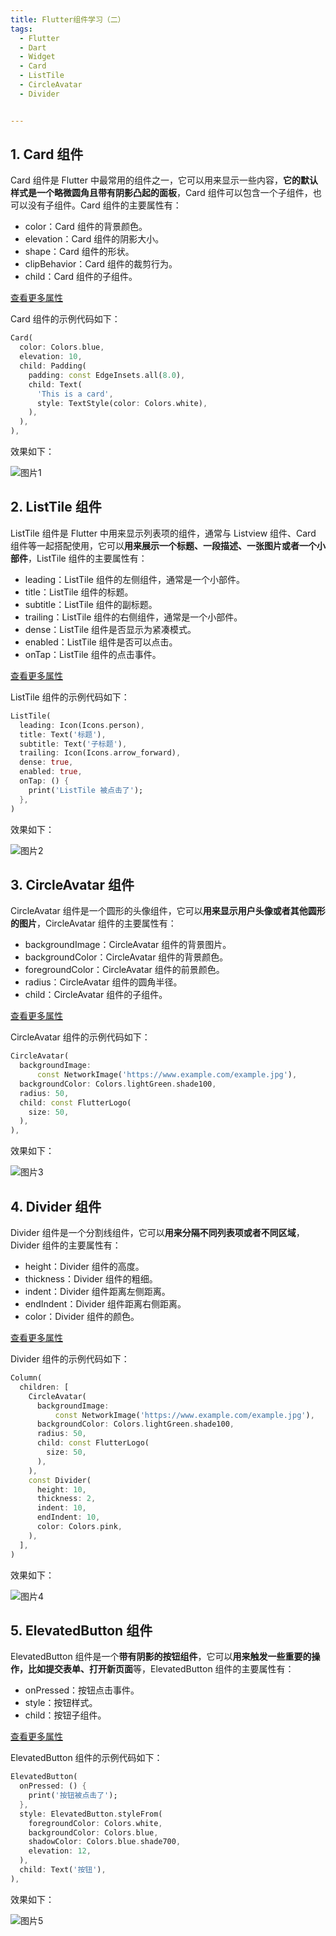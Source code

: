 ```yaml
---
title: Flutter组件学习（二）
tags: 
  - Flutter
  - Dart
  - Widget
  - Card
  - ListTile
  - CircleAvatar
  - Divider


---
```



## 1. Card 组件

Card 组件是 Flutter 中最常用的组件之一，它可以用来显示一些内容，**它的默认样式是一个略微圆角且带有阴影凸起的面板**，Card 组件可以包含一个子组件，也可以没有子组件。Card 组件的主要属性有：

- color：Card 组件的背景颜色。
- elevation：Card 组件的阴影大小。
- shape：Card 组件的形状。
- clipBehavior：Card 组件的裁剪行为。
- child：Card 组件的子组件。

[查看更多属性](https://api.flutter-io.cn/flutter/material/Card-class.html)

Card 组件的示例代码如下：

```dart
Card(
  color: Colors.blue,
  elevation: 10,
  child: Padding(
    padding: const EdgeInsets.all(8.0),
    child: Text(
      'This is a card',
      style: TextStyle(color: Colors.white),
    ),
  ),
),
```

效果如下：

![图片1](../public/Snipaste_phone_card.png)



## 2. ListTile 组件

ListTile 组件是 Flutter 中用来显示列表项的组件，通常与 Listview 组件、Card 组件等一起搭配使用，它可以**用来展示一个标题、一段描述、一张图片或者一个小部件**，ListTile 组件的主要属性有：

- leading：ListTile 组件的左侧组件，通常是一个小部件。
- title：ListTile 组件的标题。
- subtitle：ListTile 组件的副标题。
- trailing：ListTile 组件的右侧组件，通常是一个小部件。
- dense：ListTile 组件是否显示为紧凑模式。
- enabled：ListTile 组件是否可以点击。
- onTap：ListTile 组件的点击事件。


[查看更多属性](https://api.flutter-io.cn/flutter/material/ListTile-class.html)

ListTile 组件的示例代码如下：

```dart
ListTile(
  leading: Icon(Icons.person),
  title: Text('标题'),
  subtitle: Text('子标题'),
  trailing: Icon(Icons.arrow_forward),
  dense: true,
  enabled: true,
  onTap: () {
    print('ListTile 被点击了');
  },
)
```


效果如下：

![图片2](../public/Snipaste_phone_listtile.png)


## 3. CircleAvatar 组件

CircleAvatar 组件是一个圆形的头像组件，它可以**用来显示用户头像或者其他圆形的图片**，CircleAvatar 组件的主要属性有：

- backgroundImage：CircleAvatar 组件的背景图片。
- backgroundColor：CircleAvatar 组件的背景颜色。
- foregroundColor：CircleAvatar 组件的前景颜色。
- radius：CircleAvatar 组件的圆角半径。
- child：CircleAvatar 组件的子组件。


[查看更多属性](https://api.flutter-io.cn/flutter/material/CircleAvatar-class.html)

CircleAvatar 组件的示例代码如下：

```dart
CircleAvatar(
  backgroundImage:
      const NetworkImage('https://www.example.com/example.jpg'),
  backgroundColor: Colors.lightGreen.shade100,
  radius: 50,
  child: const FlutterLogo(
    size: 50,
  ),
),
```

效果如下：

![图片3](../public/Snipaste_phone_circleavatar.png)



## 4. Divider 组件

Divider 组件是一个分割线组件，它可以**用来分隔不同列表项或者不同区域**，Divider 组件的主要属性有：

- height：Divider 组件的高度。
- thickness：Divider 组件的粗细。
- indent：Divider 组件距离左侧距离。
- endIndent：Divider 组件距离右侧距离。
- color：Divider 组件的颜色。


[查看更多属性](https://api.flutter-io.cn/flutter/material/Divider-class.html)



Divider 组件的示例代码如下：

```dart
Column(
  children: [
    CircleAvatar(
      backgroundImage:
          const NetworkImage('https://www.example.com/example.jpg'),
      backgroundColor: Colors.lightGreen.shade100,
      radius: 50,
      child: const FlutterLogo(
        size: 50,
      ),
    ),
    const Divider(
      height: 10,
      thickness: 2,
      indent: 10,
      endIndent: 10,
      color: Colors.pink,
    ),
  ],
)
```


效果如下：

![图片4](../public/Snipaste_phone_divider.png)

## 5. ElevatedButton 组件

ElevatedButton 组件是一个**带有阴影的按钮组件**，它可以**用来触发一些重要的操作，比如提交表单、打开新页面**等，ElevatedButton 组件的主要属性有：


- onPressed：按钮点击事件。
- style：按钮样式。
- child：按钮子组件。


[查看更多属性](https://api.flutter-io.cn/flutter/material/ElevatedButton-class.html)


ElevatedButton 组件的示例代码如下：

```dart
ElevatedButton(
  onPressed: () {
    print('按钮被点击了');
  },
  style: ElevatedButton.styleFrom(
    foregroundColor: Colors.white,
    backgroundColor: Colors.blue,
    shadowColor: Colors.blue.shade700,
    elevation: 12,
  ),
  child: Text('按钮'),
),
```


效果如下：

![图片5](../public/Snipaste_phone_elevatedbutton.png)

